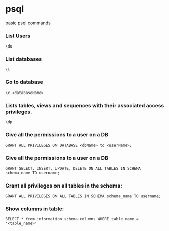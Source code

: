 # psql
basic psql commands

### List Users
```\du```

### List databases
```\l```

### Go to database
```\c <databaseName>```

### Lists tables, views and sequences with their associated access privileges.
```\dp```

### Give all the permissions to a user on a DB
```GRANT ALL PRIVILEGES ON DATABASE <dbName> to <userName>;```

### Give all the permissions to a user on a DB
```GRANT SELECT, INSERT, UPDATE, DELETE ON ALL TABLES IN SCHEMA schema_name TO username;```


### Grant all privileges on all tables in the schema:
```GRANT ALL PRIVILEGES ON ALL TABLES IN SCHEMA schema_name TO username;```

### Show columns in table:
```SELECT * from information_schema.columns WHERE table_name = '<table_name>'```
